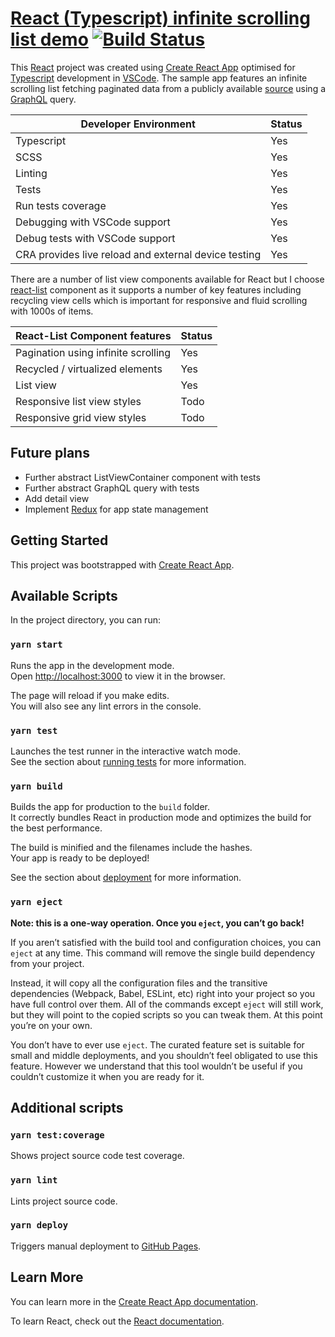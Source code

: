 # [React (Typescript) infinite scrolling list demo](https://deadlyfingers.github.io/ReactCreateApp-Typescript/) [![Build Status](https://travis-ci.org/deadlyfingers/ReactCreateApp-Typescript.svg?branch=master)](https://travis-ci.org/deadlyfingers/ReactCreateApp-Typescript)

This [React](https://reactjs.org/) project was created using [Create React App](https://github.com/facebook/create-react-app) optimised for [Typescript](https://www.typescriptlang.org/) development in [VSCode](https://code.visualstudio.com/). The sample app features an infinite scrolling list fetching paginated data from a publicly available [source](https://anilist.co/graphiql) using a [GraphQL](https://graphql.org/) query.

| Developer Environment                                | Status |
| ---------------------------------------------------- | ------ |
| Typescript                                           | Yes    |
| SCSS                                                 | Yes    |
| Linting                                              | Yes    |
| Tests                                                | Yes    |
| Run tests coverage                                   | Yes    |
| Debugging with VSCode support                        | Yes    |
| Debug tests with VSCode support                      | Yes    |
| CRA provides live reload and external device testing | Yes    |

There are a number of list view components available for React but I choose [react-list](https://www.npmjs.com/package/react-list) component as it supports a number of key features including recycling view cells which is important for responsive and fluid scrolling with 1000s of items.

| React-List Component features       | Status |
| ----------------------------------- | ------ |
| Pagination using infinite scrolling | Yes    |
| Recycled / virtualized elements     | Yes    |
| List view                           | Yes    |
| Responsive list view styles         | Todo   |
| Responsive grid view styles         | Todo   |

## Future plans

- Further abstract ListViewContainer component with tests
- Further abstract GraphQL query with tests
- Add detail view
- Implement [Redux](https://redux.js.org/introduction/getting-started) for app state management

## Getting Started

This project was bootstrapped with [Create React App](https://github.com/facebook/create-react-app).

## Available Scripts

In the project directory, you can run:

### `yarn start`

Runs the app in the development mode.<br />
Open [http://localhost:3000](http://localhost:3000) to view it in the browser.

The page will reload if you make edits.<br />
You will also see any lint errors in the console.

### `yarn test`

Launches the test runner in the interactive watch mode.<br />
See the section about [running tests](https://facebook.github.io/create-react-app/docs/running-tests) for more information.

### `yarn build`

Builds the app for production to the `build` folder.<br />
It correctly bundles React in production mode and optimizes the build for the best performance.

The build is minified and the filenames include the hashes.<br />
Your app is ready to be deployed!

See the section about [deployment](https://facebook.github.io/create-react-app/docs/deployment) for more information.

### `yarn eject`

**Note: this is a one-way operation. Once you `eject`, you can’t go back!**

If you aren’t satisfied with the build tool and configuration choices, you can `eject` at any time. This command will remove the single build dependency from your project.

Instead, it will copy all the configuration files and the transitive dependencies (Webpack, Babel, ESLint, etc) right into your project so you have full control over them. All of the commands except `eject` will still work, but they will point to the copied scripts so you can tweak them. At this point you’re on your own.

You don’t have to ever use `eject`. The curated feature set is suitable for small and middle deployments, and you shouldn’t feel obligated to use this feature. However we understand that this tool wouldn’t be useful if you couldn’t customize it when you are ready for it.

## Additional scripts

### `yarn test:coverage`

Shows project source code test coverage.

### `yarn lint`

Lints project source code.

### `yarn deploy`

Triggers manual deployment to [GitHub Pages](https://pages.github.com/).

## Learn More

You can learn more in the [Create React App documentation](https://facebook.github.io/create-react-app/docs/getting-started).

To learn React, check out the [React documentation](https://reactjs.org/).
